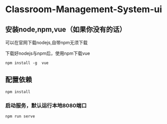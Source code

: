 # Classroom-Management-System-ui

## 安装node,npm,vue（如果你没有的话）
可以在官网下载nodejs,自带npm无须下载

下载好nodejs与npm后，使用npm下载vue 
```
npm install -g  vue
```
## 配置依赖
```
npm install
```

### 启动服务，默认运行本地8080端口
```
npm run serve
```
